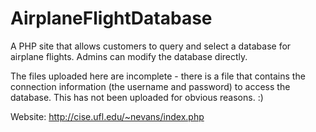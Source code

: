 AirplaneFlightDatabase
======================

A PHP site that allows customers to query and select a database for airplane flights. Admins can modify the database directly.

The files uploaded here are incomplete - there is a file that contains the connection information (the username and password) to access the database. This has not been uploaded for obvious reasons. :)

Website: http://cise.ufl.edu/~nevans/index.php
